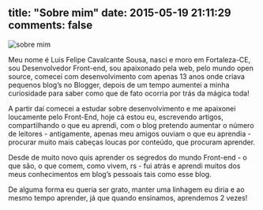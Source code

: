 title: "Sobre mim"
date: 2015-05-19 21:11:29
comments: false
---
<img class='bio-photo-about' src="/images/header/bio-photo.jpg" alt="sobre mim">

Meu nome é Luis Felipe Cavalcante Sousa, nasci e moro em Fortaleza-CE, sou Desenvolvedor Front-end, sou apaixonado pela web, pelo mundo open source, comecei com desenvolvimento com apenas 13 anos onde criava pequenos blog’s no Blogger, depois de um tempo aumentei a minha curiosidade para saber como que de fato ocorria por trás da mágica toda!


A partir daí comecei a estudar sobre desenvolvimento e me apaixonei loucamente pelo Front-End, hoje cá estou eu, escrevendo artigos, compartilhando o que eu aprendi, com o blog pretendo aumentar o número de leitores - antigamente, apenas meu amigos ouviam o que eu aprendia - procurar muito mais cabeças loucas por conteúdo, que procuram aprender.


Desde de muito novo quis aprender os segredos do mundo Front-end - o que são, o que comem, como vivem, rs - fui atrás e aprendi muitos dos meus conhecimentos em blog’s pessoais tais como esse blog.


De alguma forma eu queria ser grato, manter uma linhagem eu diria e ao mesmo tempo aprender, já que quando ensinamos, aprendemos 2 vezes!

